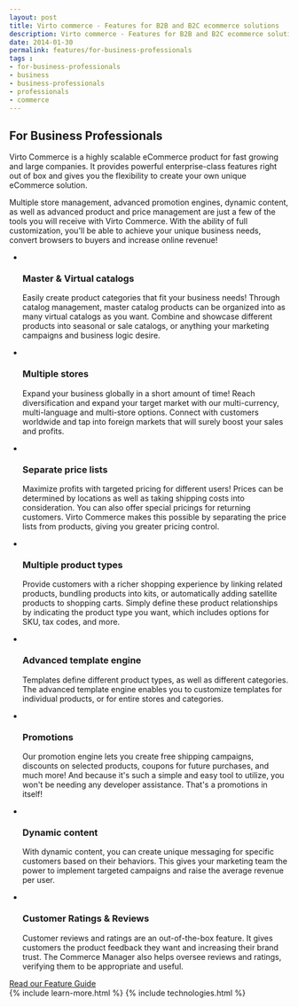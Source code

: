 ```yaml
---
layout: post
title: Virto commerce - Features for B2B and B2C ecommerce solutions
description: Virto commerce - Features for B2B and B2C ecommerce solutions
date: 2014-01-30
permalink: features/for-business-professionals
tags : 
- for-business-professionals
- business
- business-professionals
- professionals
- commerce
---
```

<article role="main" class="main">
	<div class="for-business __responsive">
		<h1 class="head-title">For Business Professionals</h1>
		<p class="text">Virto Commerce is a highly scalable eCommerce product for fast growing and large companies. It provides powerful enterprise-class features right out of box and gives you the flexibility to create your own unique eCommerce solution.</p>
		<p class="text">Multiple store management, advanced promotion engines, dynamic content, as well as advanced product and price management are just a few of the tools you will receive with Virto Commerce. With the ability of full customization, you'll be able to achieve your unique business needs, convert browsers to buyers and increase online revenue!</p>
		<div class="advantages">
			<ul class="list">
				<li class="list-item">
					<img alt="" src="/Content/images/business-features/1.png">
					<h3>Master &amp; Virtual catalogs</h3>
					<p>Easily create product categories that fit your business needs! Through catalog management, master catalog products can be organized into as many virtual catalogs as you want. Combine and showcase different products into seasonal or sale catalogs, or anything your marketing campaigns and business logic desire.</p>
				</li>
				<li class="list-item">
					<img alt="" src="/Content/images/business-features/2.png">
					<h3>Multiple stores</h3>
					<p>Expand your business globally in a short amount of time! Reach diversification and expand your target market with our multi-currency, multi-language and multi-store options. Connect with customers worldwide and tap into foreign markets that will surely boost your sales and profits.</p>
				</li>
				<li class="list-item">
					<img alt="" src="/Content/images/business-features/3.png">
					<h3>Separate price lists</h3>
					<p>Maximize profits with targeted pricing for different users! Prices can be determined by locations as well as taking shipping costs into consideration. You can also offer special pricings for returning customers. Virto Commerce makes this possible by separating the price lists from products, giving you greater pricing control.</p>
				</li>
				<li class="list-item">
					<img alt="" src="/Content/images/business-features/4.png">
					<h3>Multiple product types</h3>
					<p>Provide customers with a richer shopping experience by linking related products, bundling products into kits, or automatically adding satellite products to shopping carts. Simply define these product relationships by indicating the product type you want, which includes options for SKU, tax codes, and more.</p>
				</li>
				<li class="list-item">
					<img alt="" src="/Content/images/business-features/5.png">
					<h3>Advanced template engine</h3>
					<p>Templates define different product types, as well as different categories. The advanced template engine enables you to customize templates for individual products, or for entire stores and categories.</p>
				</li>
				<li class="list-item">
					<img alt="" src="/Content/images/business-features/6.png">
					<h3>Promotions</h3>
					<p>Our promotion engine lets you create free shipping campaigns, discounts on selected products, coupons for future purchases, and much more! And because it's such a simple and easy tool to utilize, you won't be needing any developer assistance. That's a promotions in itself!</p>
				</li>
				<li class="list-item">
					<img alt="" src="/Content/images/business-features/7.png">
					<h3>Dynamic content</h3>
					<p>With dynamic content, you can create unique messaging for specific customers based on their behaviors. This gives your marketing team the power to implement targeted campaigns and raise the average revenue per user.</p>
				</li>
				<li class="list-item">
					<img alt="" src="/Content/images/business-features/8.png">
					<h3>Customer Ratings &amp; Reviews</h3>
					<p>Customer reviews and ratings are an out-of-the-box feature. It gives customers the product feedback they want and increasing their brand trust. The Commerce Manager also helps oversee reviews and ratings, verifying them to be appropriate and useful.</p>
				</li>
			</ul>
			<a class="link" href="/Files/Feature-Guide.pdf">Read our Feature Guide</a>
		</div>
	</div>
	{% include learn-more.html %}
	{% include technologies.html %}
</article>

